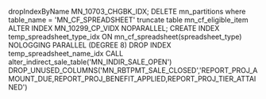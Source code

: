 dropIndexByName MN_10703_CHGBK_IDX; 
DELETE mn_partitions where table_name = 'MN_CF_SPREADSHEET'
truncate table mn_cf_eligible_item 
ALTER INDEX MN_10299_CP_VIDX NOPARALLEL; 
CREATE INDEX temp_spreadsheet_type_idx ON mn_cf_spreadsheet(spreadsheet_type) NOLOGGING PARALLEL (DEGREE 8)
DROP INDEX temp_spreadsheet_name_idx 
CALL alter_indirect_sale_table('MN_INDIR_SALE_OPEN')
DROP_UNUSED_COLUMNS('MN_RBTPMT_SALE_CLOSED','REPORT_PROJ_AMOUNT_DUE,REPORT_PROJ_BENEFIT_APPLIED,REPORT_PROJ_TIER_ATTAINED')